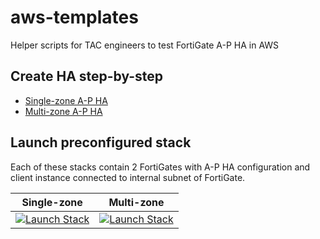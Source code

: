 # aws-templates
Helper scripts for TAC engineers to test FortiGate A-P HA in AWS

## Create HA step-by-step

  - [Single-zone A-P HA](https://ondrejholecek.github.io/aws-templates/#apha-same-zone)
  - [Multi-zone A-P HA](https://ondrejholecek.github.io/aws-templates/#apha-multi-zone)


## Launch preconfigured stack

Each of these stacks contain 2 FortiGates with A-P HA configuration and client instance connected to internal subnet of FortiGate.

| Single-zone | Multi-zone |
| --- | --- |
| [![Launch Stack](https://cdn.rawgit.com/buildkite/cloudformation-launch-stack-button-svg/master/launch-stack.svg)](https://console.aws.amazon.com/cloudformation/home#/stacks/new?stackName=FortiGate-APHA-singlezone&templateURL=https://emea-tac-public-templates.s3-eu-west-1.amazonaws.com/fgt-ha-ap-single-zone.json) | [![Launch Stack](https://cdn.rawgit.com/buildkite/cloudformation-launch-stack-button-svg/master/launch-stack.svg)](https://console.aws.amazon.com/cloudformation/home#/stacks/new?stackName=FortiGate-APHA-multizone&templateURL=https://emea-tac-public-templates.s3-eu-west-1.amazonaws.com/fgt-ha-ap-multi-zone.json) |
